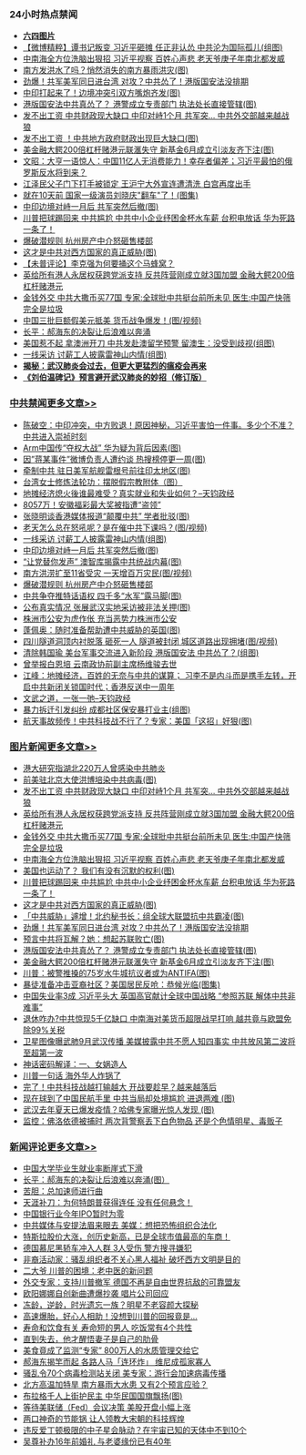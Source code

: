 <div class="catlist">
<h3>24小时热点禁闻</h3>
<ul>
<li><b><a href="64photo" target="_blank">六四图片</a></b></li>
<li><a href="https://github.com/fqnews/bnews/blob/master/comments/20200610/1342553.md">【微博精粹】谭书记叛变 习近平砸摊 任正非认怂 中共沦为国际孤儿(组图)</a></li>
<li><a href="https://github.com/fqnews/bnews/blob/master/topimagenews/20200610/1342707.md">中南海全方位洗脑出狠招 习近平视察 百姓心声悲 老天爷庚子年南北都发威</a></li>
<li><a href="https://github.com/fqnews/bnews/blob/master/comments/20200610/1342467.md">南方发洪水了吗？悄然消失的南方暴雨洪灾(图)</a></li>
<li><a href="https://github.com/fqnews/bnews/blob/master/topimagenews/20200610/1342640.md">劲爆！共军美军同日进台湾 对攻？中共怂了！港版国安法没排期</a></li>
<li><a href="https://github.com/fqnews/bnews/blob/master/cbnews/20200610/1342509.md">中印打起来了！边境冲突引双方嘴炮齐发(图)</a></li>
<li><a href="https://github.com/fqnews/bnews/blob/master/topimagenews/20200610/1342615.md">港版国安法中共真怂了？ 港警成立专责部门 执法处长直接管辖(图)</a></li>
<li><a href="https://github.com/fqnews/bnews/blob/master/topimagenews/20200610/1342773.md">发不出工资 中共财政现大缺口 中印对峙1个月 共军突... 中共外交部越来越战狼</a></li>
<li><a href="https://github.com/fqnews/bnews/blob/master/finance/20200610/1342605.md">发不出工资 ！中共地方政府财政出现巨大缺口(图)</a></li>
<li><a href="https://github.com/fqnews/bnews/blob/master/topimagenews/20200610/1342583.md">美金融大鳄200倍杠杆赌港元联滙失守 新基金6月成立引淡友齐下注(图)</a></li>
<li><a href="https://github.com/fqnews/bnews/blob/master/cbnews/20200610/1342453.md">文昭：大亨一语惊人：中国11亿人无消费能力！幸存者偏差；习近平最怕的俄罗斯反水将到来？ </a></li>
<li><a href="https://github.com/fqnews/bnews/blob/master/comments/20200610/1342729.md">江泽民父子门下打手被锁定 王沪宁大外宣连遭清洗 白宫再度出手</a></li>
<li><a href="https://github.com/fqnews/bnews/blob/master/yule/20200610/1342839.md">就在10天前 国家一级演员刘晓庆"翻车"了！(图集)</a></li>
<li><a href="https://github.com/fqnews/bnews/blob/master/cbnews/20200610/1342655.md">中印边境对峙一月后 共军突然后撤(图)</a></li>
<li><a href="https://github.com/fqnews/bnews/blob/master/topimagenews/20200610/1342653.md">川普把球踢回来 中共尴尬 中共中小企业纾困金杯水车薪 台积电放话 华为死路一条了！</a></li>
<li><a href="https://github.com/fqnews/bnews/blob/master/cbnews/20200610/1342626.md">爆破潜规则 杭州房产中介怒砸售楼部</a></li>
<li><a href="https://github.com/fqnews/bnews/blob/master/topimagenews/20200610/1342652.md">这才是中共对西方国家的真正威胁(图)</a></li>
<li><a href="https://github.com/fqnews/bnews/blob/master/comments/20200610/1342752.md">【未普评论】李克强为何要捅这个马蜂窝？</a></li>
<li><a href="https://github.com/fqnews/bnews/blob/master/topimagenews/20200610/1342770.md">英给所有港人永居权获跨党派支持 反共阵营刚成立就3国加盟 金融大鳄200倍杠杆赌港元</a></li>
<li><a href="https://github.com/fqnews/bnews/blob/master/topimagenews/20200610/1342745.md">金钱外交 中共大撒币买77国 专家:全球批中共挺台前所未见 医生:中国产快筛完全是垃圾</a></li>
<li><a href="https://github.com/fqnews/bnews/blob/master/cnnews/20200610/1342503.md">中国三批巨额假美元抵美 货币战争爆发！(图/视频)</a></li>
<li><a href="https://github.com/fqnews/bnews/blob/master/ssgc/20200610/1342769.md">长平：郝海东的决裂让后浪难以奔涌</a></li>
<li><a href="https://github.com/fqnews/bnews/blob/master/cbnews/20200610/1342552.md">美国惹不起 拿澳洲开刀 中共发赴澳留学预警 留澳生：没受到歧视(组图)</a></li>
<li><a href="https://github.com/fqnews/bnews/blob/master/cbnews/20200610/1342705.md">一线采访 讨薪工人披露雷神山内情(组图)</a></li>
<li><b><a href="https://github.com/fqnews/bnews/blob/master/comments/20200211/1275071.md" target="_blank">揭秘：武汉肺炎会过去，但更大更猛烈的瘟疫会再来</a></b></li>
<li><b><a href="https://github.com/fqnews/bnews/blob/master/comments/20200207/1272816.md" target="_blank">《刘伯温碑记》预言避开武汉肺炎的妙招（修订版）</a></b></li>
</ul>
</div>

<div class="catlist">
<h3><a href="https://github.com/fqnews/bnews/blob/master/cbnews/" target="_blank">中共禁闻</a><span><a href="https://github.com/fqnews/bnews/blob/master/cbnews/" target="_blank" rel="nofollow">更多文章>></a></span></h3>
<ul>
<li><a href="https://github.com/fqnews/bnews/blob/master/cbnews/20200611/1343000.md" target="_blank">陈破空：中印冲突，中方败退！原因神秘，习近平害怕一件事。多少个不准？中共进入崇祯时刻</a></li>
<li><a href="https://github.com/fqnews/bnews/blob/master/cbnews/20200611/1342957.md" target="_blank">Arm中国传“夺权大战” 华为疑为背后因素(图)</a></li>
<li><a href="https://github.com/fqnews/bnews/blob/master/cbnews/20200611/1342956.md" target="_blank">因&#8221;蒋某事件&#8221;微博负责人遭约谈 热搜榜停更一周(图)</a></li>
<li><a href="https://github.com/fqnews/bnews/blob/master/cbnews/20200611/1342851.md" target="_blank">牵制中共 驻日美军航舰雷根号前往印太地区(图)</a></li>
<li><a href="https://github.com/fqnews/bnews/blob/master/cbnews/20200610/1342772.md" target="_blank">台湾女士修炼法轮功：摆脱假宗教附体（图）</a></li>
<li><a href="https://github.com/fqnews/bnews/blob/master/cbnews/20200610/1342740.md" target="_blank">地摊经济熄火後谁最难受？真实就业和失业如何？&#8211;天钧政经</a></li>
<li><a href="https://github.com/fqnews/bnews/blob/master/cbnews/20200610/1342732.md" target="_blank">8057万！安徽福彩最大奖被指遭“盗领”</a></li>
<li><a href="https://github.com/fqnews/bnews/blob/master/cbnews/20200610/1342709.md" target="_blank">张晓明谈香港媒体报道“颠覆中共” 学者批驳(图)</a></li>
<li><a href="https://github.com/fqnews/bnews/blob/master/cbnews/20200610/1342708.md" target="_blank">老天怎么总在怒吼呢？是在催中共下课吗？(图/视频)</a></li>
<li><a href="https://github.com/fqnews/bnews/blob/master/cbnews/20200610/1342705.md" target="_blank">一线采访 讨薪工人披露雷神山内情(组图)</a></li>
<li><a href="https://github.com/fqnews/bnews/blob/master/cbnews/20200610/1342655.md" target="_blank">中印边境对峙一月后 共军突然后撤(图)</a></li>
<li><a href="https://github.com/fqnews/bnews/blob/master/cbnews/20200610/1342654.md" target="_blank">“让党替你发声” 澳智库揭露中共统战内幕(图)</a></li>
<li><a href="https://github.com/fqnews/bnews/blob/master/cbnews/20200610/1342627.md" target="_blank">南方洪涝扩至11省受灾 一天增百万灾民(图/视频)</a></li>
<li><a href="https://github.com/fqnews/bnews/blob/master/cbnews/20200610/1342626.md" target="_blank">爆破潜规则 杭州房产中介怒砸售楼部</a></li>
<li><a href="https://github.com/fqnews/bnews/blob/master/cbnews/20200610/1342620.md" target="_blank">中共争夺推特话语权 四千多“水军”露马脚(图)</a></li>
<li><a href="https://github.com/fqnews/bnews/blob/master/cbnews/20200610/1342619.md" target="_blank">公布真实情况 张展武汉实地采访被非法关押(图)</a></li>
<li><a href="https://github.com/fqnews/bnews/blob/master/cbnews/20200610/1342616.md" target="_blank">株洲市公安为虎作伥 充当恶势力株洲市公安</a></li>
<li><a href="https://github.com/fqnews/bnews/blob/master/cbnews/20200610/1342604.md" target="_blank">蓬佩奥：随时准备帮助遭中共威胁的英国(图)</a></li>
<li><a href="https://github.com/fqnews/bnews/blob/master/cbnews/20200610/1342603.md" target="_blank">四川隧道洞顶内衬脱落 砸死一人 隧道被封闭 城区道路出现拥堵(图/视频)</a></li>
<li><a href="https://github.com/fqnews/bnews/blob/master/cbnews/20200610/1342591.md" target="_blank">清除韩国瑜 美台军事交流进入新阶段 港版国安法 中共怂了？(组图)</a></li>
<li><a href="https://github.com/fqnews/bnews/blob/master/cbnews/20200610/1342590.md" target="_blank">曾举报白恩培 云南政协前副主席杨维骏去世</a></li>
<li><a href="https://github.com/fqnews/bnews/blob/master/cbnews/20200610/1342589.md" target="_blank">江峰：地摊经济，百姓的无奈与中共的谋算； 习李不是内斗而是携手左转，开启中共新闭关锁国时代；香港反送中一周年</a></li>
<li><a href="https://github.com/fqnews/bnews/blob/master/cbnews/20200610/1342582.md" target="_blank">文武之道，一张一弛&#8211;天钧政经</a></li>
<li><a href="https://github.com/fqnews/bnews/blob/master/cbnews/20200610/1342578.md" target="_blank">暴力拆迁引发纠纷 成都社区保安暴打业主(组图)</a></li>
<li><a href="https://github.com/fqnews/bnews/blob/master/cbnews/20200610/1342569.md" target="_blank">航天事故频传！中共科技战不行了？专家：美国「这招」好狠(图)</a></li>

</ul>
</div>
<div class="catlist">
<h3><a href="https://github.com/fqnews/bnews/blob/master/topimagenews/" target="_blank">图片新闻</a><span><a href="https://github.com/fqnews/bnews/blob/master/topimagenews/" target="_blank" rel="nofollow">更多文章>></a></span></h3>
<ul>
<li><a href="https://github.com/fqnews/bnews/blob/master/topimagenews/20200611/1342937.md" target="_blank">港大研究指湖北220万人曾感染中共肺炎</a></li>
<li><a href="https://github.com/fqnews/bnews/blob/master/topimagenews/20200611/1342932.md" target="_blank">前美驻北京大使洪博培染中共病毒(图)</a></li>
<li><a href="https://github.com/fqnews/bnews/blob/master/topimagenews/20200610/1342773.md" target="_blank">发不出工资 中共财政现大缺口 中印对峙1个月 共军突&#8230; 中共外交部越来越战狼</a></li>
<li><a href="https://github.com/fqnews/bnews/blob/master/topimagenews/20200610/1342770.md" target="_blank">英给所有港人永居权获跨党派支持 反共阵营刚成立就3国加盟 金融大鳄200倍杠杆赌港元</a></li>
<li><a href="https://github.com/fqnews/bnews/blob/master/topimagenews/20200610/1342745.md" target="_blank">金钱外交 中共大撒币买77国 专家:全球批中共挺台前所未见 医生:中国产快筛完全是垃圾</a></li>
<li><a href="https://github.com/fqnews/bnews/blob/master/topimagenews/20200610/1342707.md" target="_blank">中南海全方位洗脑出狠招 习近平视察 百姓心声悲 老天爷庚子年南北都发威</a></li>
<li><a href="https://github.com/fqnews/bnews/blob/master/topimagenews/20200610/1342706.md" target="_blank">美国也运动了？ 我们有没有沉默的权利(图)</a></li>
<li><a href="https://github.com/fqnews/bnews/blob/master/topimagenews/20200610/1342653.md" target="_blank">川普把球踢回来 中共尴尬 中共中小企业纾困金杯水车薪 台积电放话 华为死路一条了！</a></li>
<li><a href="https://github.com/fqnews/bnews/blob/master/topimagenews/20200610/1342652.md" target="_blank">这才是中共对西方国家的真正威胁(图)</a></li>
<li><a href="https://github.com/fqnews/bnews/blob/master/topimagenews/20200610/1342641.md" target="_blank">「中共威胁」遽增！北约秘书长：组全球大联盟抗中共霸凌(图)</a></li>
<li><a href="https://github.com/fqnews/bnews/blob/master/topimagenews/20200610/1342640.md" target="_blank">劲爆！共军美军同日进台湾 对攻？中共怂了！港版国安法没排期</a></li>
<li><a href="https://github.com/fqnews/bnews/blob/master/topimagenews/20200610/1342639.md" target="_blank">预言中共将瓦解？她：想起苏联败亡(图)</a></li>
<li><a href="https://github.com/fqnews/bnews/blob/master/topimagenews/20200610/1342615.md" target="_blank">港版国安法中共真怂了？ 港警成立专责部门 执法处长直接管辖(图)</a></li>
<li><a href="https://github.com/fqnews/bnews/blob/master/topimagenews/20200610/1342583.md" target="_blank">美金融大鳄200倍杠杆赌港元联滙失守 新基金6月成立引淡友齐下注(图)</a></li>
<li><a href="https://github.com/fqnews/bnews/blob/master/topimagenews/20200610/1342474.md" target="_blank">川普：被警推搡的75岁水牛城抗议者或为ANTIFA(图)</a></li>
<li><a href="https://github.com/fqnews/bnews/blob/master/topimagenews/20200609/1342294.md" target="_blank">暴徒准备冲击亚裔社区？美国居民反呛：恭候光临(图集)</a></li>
<li><a href="https://github.com/fqnews/bnews/blob/master/topimagenews/20200609/1342280.md" target="_blank">中国失业率3成 习近平头大 英国高官献计全球中国战略 &#8220;参照苏联 解体中共非难事&#8221;</a></li>
<li><a href="https://github.com/fqnews/bnews/blob/master/topimagenews/20200609/1342243.md" target="_blank">退休咋办?中共惊现5千亿缺口 中南海对美货币超限战早打响 越共竟与欧盟免除99%关税</a></li>
<li><a href="https://github.com/fqnews/bnews/blob/master/topimagenews/20200609/1342237.md" target="_blank">卫星图像曝武肺9月武汉传播 美媒披露中共不愿人知四事实 中共放风第二波将至超第一波</a></li>
<li><a href="https://github.com/fqnews/bnews/blob/master/comments/20200609/1342224.md" target="_blank">神话密码解译：一、女娲造人</a></li>
<li><a href="https://github.com/fqnews/bnews/blob/master/topimagenews/20200609/1342157.md" target="_blank">川普一句话 海外华人炸锅了</a></li>
<li><a href="https://github.com/fqnews/bnews/blob/master/topimagenews/20200609/1342145.md" target="_blank">完了！中共科技战越打输越大 开战要趁早？越来越落后</a></li>
<li><a href="https://github.com/fqnews/bnews/blob/master/topimagenews/20200609/1342144.md" target="_blank">现在球到了中国民航手里 中共当局却处境尴尬 进退两难 (图)</a></li>
<li><a href="https://github.com/fqnews/bnews/blob/master/topimagenews/20200609/1342035.md" target="_blank">武汉去年夏天已爆发疫情？哈佛专家曝光惊人发现 (图)</a></li>
<li><a href="https://github.com/fqnews/bnews/blob/master/topimagenews/20200609/1342006.md" target="_blank">监控：佛洛依德被捕时 两次背警察丢下白色物品 还是个色情明星、毒贩子</a></li>

</ul>
</div>
<div class="catlist">
<h3><a href="https://github.com/fqnews/bnews/blob/master/comments/" target="_blank">新闻评论</a><span><a href="https://github.com/fqnews/bnews/blob/master/comments/" target="_blank" rel="nofollow">更多文章>></a></span></h3>
<ul>
<li><a href="https://github.com/fqnews/bnews/blob/master/comments/20200611/1343001.md" target="_blank">中国大学毕业生就业率断崖式下滑</a></li>
<li><a href="https://github.com/fqnews/bnews/blob/master/comments/20200611/1342999.md" target="_blank">长平：郝海东的决裂让后浪难以奔涌(图）</a></li>
<li><a href="https://github.com/fqnews/bnews/blob/master/comments/20200611/1342998.md" target="_blank">苦胆：总加速师进行曲</a></li>
<li><a href="https://github.com/fqnews/bnews/blob/master/comments/20200611/1342997.md" target="_blank">天涯补刀：为何特朗普获得连任 没有任何悬念！</a></li>
<li><a href="https://github.com/fqnews/bnews/blob/master/comments/20200611/1342994.md" target="_blank">中国银行业今年IPO暂时为零</a></li>
<li><a href="https://github.com/fqnews/bnews/blob/master/comments/20200611/1342993.md" target="_blank">中共媒体与安提法眉来眼去 美媒：想把恐怖组织合法化</a></li>
<li><a href="https://github.com/fqnews/bnews/blob/master/comments/20200611/1342991.md" target="_blank">特斯拉股价大涨，创历史新高，已是全球市值最高的车商！</a></li>
<li><a href="https://github.com/fqnews/bnews/blob/master/comments/20200611/1342945.md" target="_blank">德国慕尼黑轿车冲入人群  3人受伤 警方搜寻嫌犯</a></li>
<li><a href="https://github.com/fqnews/bnews/blob/master/comments/20200611/1342935.md" target="_blank">非裔活动家：骚乱组织者不关心黑人福祉 破坏西方文明是目的</a></li>
<li><a href="https://github.com/fqnews/bnews/blob/master/comments/20200611/1342924.md" target="_blank">二大爷 川普的困境：老中医的新问题</a></li>
<li><a href="https://github.com/fqnews/bnews/blob/master/comments/20200611/1342920.md" target="_blank">外交专家：支持川普撤军 德国不再是自由世界抗敌的可靠盟友</a></li>
<li><a href="https://github.com/fqnews/bnews/blob/master/comments/20200611/1342915.md" target="_blank">欧阳娜娜自创新曲遭爆抄袭  唱片公司回应</a></li>
<li><a href="https://github.com/fqnews/bnews/blob/master/comments/20200611/1342914.md" target="_blank">冻龄，逆龄，时光遗忘一族？明星不老容颜大探秘</a></li>
<li><a href="https://github.com/fqnews/bnews/blob/master/comments/20200611/1342898.md" target="_blank">高速爆胎，好心人相助！没想到川普的回报竟是&#8230;</a></li>
<li><a href="https://github.com/fqnews/bnews/blob/master/comments/20200611/1342878.md" target="_blank">寿命和饮食有关  寿命短的男人 吃饭常有4个共性</a></li>
<li><a href="https://github.com/fqnews/bnews/blob/master/comments/20200611/1342877.md" target="_blank">直到失去，他才醒悟妻子是自己的肋骨</a></li>
<li><a href="https://github.com/fqnews/bnews/blob/master/comments/20200611/1342876.md" target="_blank">美食竟成了监测“专家”  800万人的水质管理交给它</a></li>
<li><a href="https://github.com/fqnews/bnews/blob/master/comments/20200611/1342875.md" target="_blank">郝海东揭竿而起 各路人马「连环炸」 维尼成孤家寡人</a></li>
<li><a href="https://github.com/fqnews/bnews/blob/master/comments/20200611/1342868.md" target="_blank">骚乱令70个病毒检测站关闭 美专家：游行会加速病毒传播</a></li>
<li><a href="https://github.com/fqnews/bnews/blob/master/comments/20200611/1342863.md" target="_blank">北方高温加特旱 南方暴雨大水患 又有2个预言应验？</a></li>
<li><a href="https://github.com/fqnews/bnews/blob/master/comments/20200611/1342859.md" target="_blank">布拉格千人上街护民主 中华民国国旗飘扬(图)</a></li>
<li><a href="https://github.com/fqnews/bnews/blob/master/comments/20200610/1342842.md" target="_blank">等待美联储（Fed）会议决策 美股开盘小幅上涨</a></li>
<li><a href="https://github.com/fqnews/bnews/blob/master/comments/20200610/1342820.md" target="_blank">两口神奇的节能锅  让人领教大宋朝的科技辉煌</a></li>
<li><a href="https://github.com/fqnews/bnews/blob/master/comments/20200610/1342796.md" target="_blank">违反爱丁顿极限的中子星会脉动？在宇宙已知的天体中不到10个</a></li>
<li><a href="https://github.com/fqnews/bnews/blob/master/comments/20200610/1342788.md" target="_blank">吴尊补办16年前婚礼  与老婆缘份已有40年</a></li>

</ul>
</div>